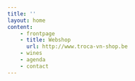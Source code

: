 ```yaml
---
title: ''
layout: home
content:
    - frontpage
    - title: Webshop
      url: http://www.troca-vn-shop.be
    - wines
    - agenda
    - contact
---
```


